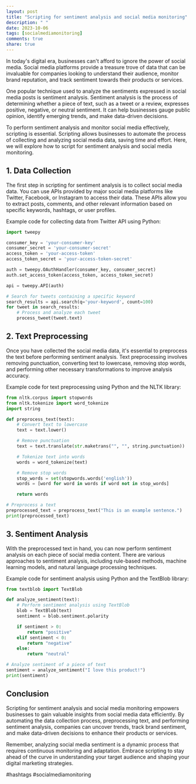 ```yaml
---
layout: post
title: "Scripting for sentiment analysis and social media monitoring"
description: " "
date: 2023-10-06
tags: [socialmediamonitoring]
comments: true
share: true
---
```


In today's digital era, businesses can't afford to ignore the power of social media. Social media platforms provide a treasure trove of data that can be invaluable for companies looking to understand their audience, monitor brand reputation, and track sentiment towards their products or services.

One popular technique used to analyze the sentiments expressed in social media posts is sentiment analysis. Sentiment analysis is the process of determining whether a piece of text, such as a tweet or a review, expresses positive, negative, or neutral sentiment. It can help businesses gauge public opinion, identify emerging trends, and make data-driven decisions.

To perform sentiment analysis and monitor social media effectively, scripting is essential. Scripting allows businesses to automate the process of collecting and analyzing social media data, saving time and effort. Here, we will explore how to script for sentiment analysis and social media monitoring.

## 1. Data Collection
The first step in scripting for sentiment analysis is to collect social media data. You can use APIs provided by major social media platforms like Twitter, Facebook, or Instagram to access their data. These APIs allow you to extract posts, comments, and other relevant information based on specific keywords, hashtags, or user profiles.

Example code for collecting data from Twitter API using Python:

```python
import tweepy

consumer_key = 'your-consumer-key'
consumer_secret = 'your-consumer-secret'
access_token = 'your-access-token'
access_token_secret = 'your-access-token-secret'

auth = tweepy.OAuthHandler(consumer_key, consumer_secret)
auth.set_access_token(access_token, access_token_secret)

api = tweepy.API(auth)

# Search for tweets containing a specific keyword
search_results = api.search(q='your-keyword', count=100)
for tweet in search_results:
    # Process and analyze each tweet
    process_tweet(tweet.text)
```

## 2. Text Preprocessing
Once you have collected the social media data, it's essential to preprocess the text before performing sentiment analysis. Text preprocessing involves removing punctuation, converting text to lowercase, removing stop words, and performing other necessary transformations to improve analysis accuracy.

Example code for text preprocessing using Python and the NLTK library:

```python
from nltk.corpus import stopwords
from nltk.tokenize import word_tokenize
import string

def preprocess_text(text):
    # Convert text to lowercase
    text = text.lower()

    # Remove punctuation
    text = text.translate(str.maketrans("", "", string.punctuation))

    # Tokenize text into words
    words = word_tokenize(text)

    # Remove stop words
    stop_words = set(stopwords.words('english'))
    words = [word for word in words if word not in stop_words]

    return words

# Preprocess a text
preprocessed_text = preprocess_text("This is an example sentence.")
print(preprocessed_text)
```

## 3. Sentiment Analysis
With the preprocessed text in hand, you can now perform sentiment analysis on each piece of social media content. There are various approaches to sentiment analysis, including rule-based methods, machine learning models, and natural language processing techniques.

Example code for sentiment analysis using Python and the TextBlob library:

```python
from textblob import TextBlob

def analyze_sentiment(text):
    # Perform sentiment analysis using TextBlob
    blob = TextBlob(text)
    sentiment = blob.sentiment.polarity

    if sentiment > 0:
        return "positive"
    elif sentiment < 0:
        return "negative"
    else:
        return "neutral"

# Analyze sentiment of a piece of text
sentiment = analyze_sentiment("I love this product!")
print(sentiment)
```

## Conclusion
Scripting for sentiment analysis and social media monitoring empowers businesses to gain valuable insights from social media data efficiently. By automating the data collection process, preprocessing text, and performing sentiment analysis, companies can uncover trends, track brand sentiment, and make data-driven decisions to enhance their products or services.

Remember, analyzing social media sentiment is a dynamic process that requires continuous monitoring and adaptation. Embrace scripting to stay ahead of the curve in understanding your target audience and shaping your digital marketing strategies.

#hashtags #socialmediamonitoring